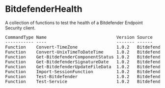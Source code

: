 # BitdefenderHealth
A collection of functions to test the health of a Bitdefender Endpoint Security client.

<pre>
CommandType Name                           Version Source
----------- ----                           ------- ------
Function    Convert-TimeZone               1.0.2   BitdefenderHealth
Function    Convert-UnixTimeToDateTime     1.0.2   BitdefenderHealth
Function    Get-BitdefenderComponentStatus 1.0.2   BitdefenderHealth
Function    Get-BitdefenderSignatureDate   1.0.2   BitdefenderHealth
Function    Get-BitdefenderUpdateFileData  1.0.2   BitdefenderHealth
Function    Import-SessionFunction         1.0.2   BitdefenderHealth
Function    Test-Bitdefender               1.0.2   BitdefenderHealth
Function    Test-Service                   1.0.2   BitdefenderHealth
</pre>